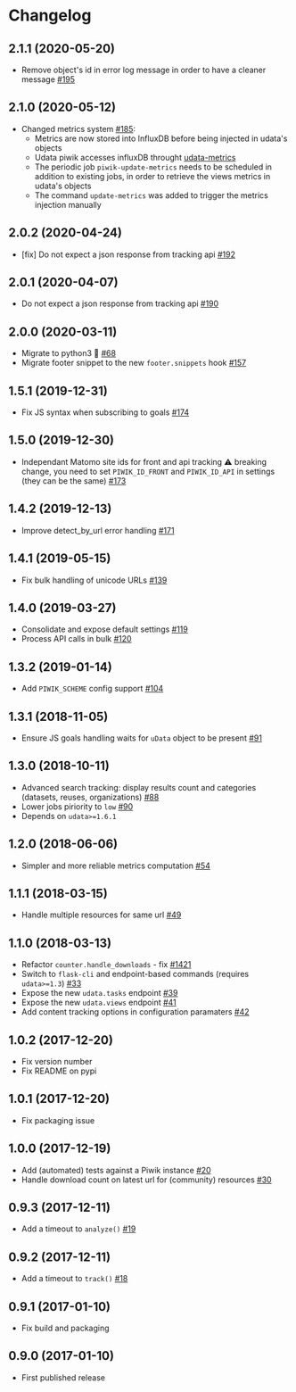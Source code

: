 # Changelog

## 2.1.1 (2020-05-20)

- Remove object's id in error log message in order to have a cleaner message [#195](https://github.com/opendatateam/udata-piwik/pull/195)

## 2.1.0 (2020-05-12)

- Changed metrics system [#185](https://github.com/opendatateam/udata-piwik/pull/185):
  - Metrics are now stored into InfluxDB before being injected in udata's objects
  - Udata piwik accesses influxDB throught [udata-metrics](https://github.com/opendatateam/udata-metrics)
  - The periodic job `piwik-update-metrics` needs to be scheduled in addition to existing jobs, in order to retrieve the views metrics in udata's objects
  - The command `update-metrics` was added to trigger the metrics injection manually

## 2.0.2 (2020-04-24)

- [fix] Do not expect a json response from tracking api [#192](https://github.com/opendatateam/udata-piwik/pull/190)

## 2.0.1 (2020-04-07)

- Do not expect a json response from tracking api [#190](https://github.com/opendatateam/udata-piwik/pull/190)

## 2.0.0 (2020-03-11)

- Migrate to python3 🐍 [#68](https://github.com/opendatateam/udata-piwik/pull/68)
- Migrate footer snippet to the new `footer.snippets` hook [#157](https://github.com/opendatateam/udata-piwik/pull/157)

## 1.5.1 (2019-12-31)

- Fix JS syntax when subscribing to goals [#174](https://github.com/opendatateam/udata-piwik/pull/174)

## 1.5.0 (2019-12-30)

- Independant Matomo site ids for front and api tracking :warning: breaking change, you need to set `PIWIK_ID_FRONT` and `PIWIK_ID_API` in settings (they can be the same) [#173](https://github.com/opendatateam/udata-piwik/pull/173)

## 1.4.2 (2019-12-13)

- Improve detect_by_url error handling [#171](https://github.com/opendatateam/udata-piwik/pull/171)

## 1.4.1 (2019-05-15)

- Fix bulk handling of unicode URLs [#139](https://github.com/opendatateam/udata-piwik/pull/139)

## 1.4.0 (2019-03-27)

- Consolidate and expose default settings [#119](https://github.com/opendatateam/udata-piwik/pull/119)
- Process API calls in bulk [#120](https://github.com/opendatateam/udata-piwik/pull/120)

## 1.3.2 (2019-01-14)

- Add `PIWIK_SCHEME` config support [#104](https://github.com/opendatateam/udata-piwik/pull/104)

## 1.3.1 (2018-11-05)

- Ensure JS goals handling waits for `uData` object to be present [#91](https://github.com/opendatateam/udata-piwik/pull/91)

## 1.3.0 (2018-10-11)

- Advanced search tracking: display results count and categories (datasets, reuses, organizations) [#88](https://github.com/opendatateam/udata-piwik/pull/88)
- Lower jobs piriority to `low` [#90](https://github.com/opendatateam/udata-piwik/pull/90)
- Depends on `udata>=1.6.1`

## 1.2.0 (2018-06-06)

- Simpler and more reliable metrics computation [#54](https://github.com/opendatateam/udata-piwik/pull/54)

## 1.1.1 (2018-03-15)

- Handle multiple resources for same url [#49](https://github.com/opendatateam/udata-piwik/pull/49)

## 1.1.0 (2018-03-13)

- Refactor `counter.handle_downloads` - fix [#1421](https://github.com/opendatateam/udata/issues/1421)
- Switch to `flask-cli` and endpoint-based commands (requires `udata>=1.3`) [#33](https://github.com/opendatateam/udata-piwik/pull/33)
- Expose the new `udata.tasks` endpoint [#39](https://github.com/opendatateam/udata-piwik/pull/39)
- Expose the new `udata.views` endpoint [#41](https://github.com/opendatateam/udata-piwik/pull/41)
- Add content tracking options in configuration paramaters [#42](://github.com/opendatateam/udata-piwik/pull/42)

## 1.0.2 (2017-12-20)

- Fix version number
- Fix README on pypi

## 1.0.1 (2017-12-20)

- Fix packaging issue

## 1.0.0 (2017-12-19)

- Add (automated) tests against a Piwik instance [#20](https://github.com/opendatateam/udata-piwik/issues/20)
- Handle download count on latest url for (community) resources [#30](https://github.com/opendatateam/udata-piwik/pull/30)

## 0.9.3 (2017-12-11)

- Add a timeout to `analyze()` [#19](https://github.com/opendatateam/udata-piwik/pull/19)

## 0.9.2 (2017-12-11)

- Add a timeout to `track()` [#18](https://github.com/opendatateam/udata-piwik/pull/18)

## 0.9.1 (2017-01-10)

- Fix build and packaging

## 0.9.0 (2017-01-10)

- First published release
